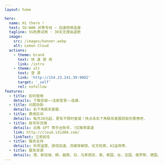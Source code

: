 ```yaml
---
layout: home

hero:
  name: Hi there !
  text: SD-WAN 对等专线 — 加速网络连接
  tagline: 5G免费试用 · 30天无理由退款
  image:
    src: /images/banner.webp
    alt: Lemon Cloud
  actions:
    - theme: brand
      text: 快 速 使 用
      link: /intro
    - theme: alt
      text: 登 录
      link: 'http://154.23.241.39:9002'
      target: '_self'
      rel: nofollow
features:
  - title: 如何使用
    details: 下载安装——注册登录——连接.
  - title: 问题协助
    details: 右下角联系客服.
  - title: 费用区间
    details: 每月20元起，更有不限时套餐！快点击右下角联系客服获取优惠券吧.
  - title: 账号杂货铺
    details: 出售 GPT 等平台账号.（仅推荐渠道
    link: http://cloud.idid88.com/
    linkText: 立即前往
  - title: 服务支持
    details: 外贸运营、游戏加速、流媒体解锁、论文检索、AI运用等.
  - title: 服务资源
    details: 港、新加坡、韩、越南、日、马来西亚、美、泰国、台、法国、俄罗斯、德国、英国
---
```



<Support />

<script async src="./public/utils/ack.js" data-ackee-server="https://38.55.97.185" data-ackee-domain-id="916444b6-28c4-43f3-8f7a-479d388e9b6f" data-ackee-opts='{ "detailed": true }'></script>

